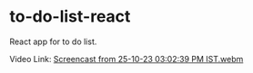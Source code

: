 # to-do-list-react
React app for to do list.

Video Link:
[Screencast from 25-10-23 03:02:39 PM IST.webm](https://github.com/akaisky07/to-do-list-react/assets/104855741/f83a1efe-b23d-48f8-ada0-e82d75d9d340)
